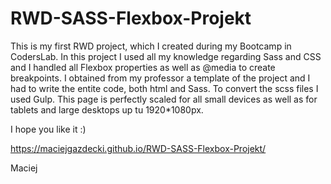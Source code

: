 # RWD-SASS-Flexbox-Projekt

This is my first RWD project, which I created during my Bootcamp in CodersLab. In this project I used all my knowledge regarding Sass and CSS and
I handled all Flexbox properties as well as @media to create breakpoints. I obtained from my professor a template of the project and
I had to write the entite code, both html and Sass. To convert the scss files I used Gulp. This page is perfectly scaled for
all small devices as well as for tablets and large desktops up tu 1920*1080px.

I hope you like it :)

https://maciejgazdecki.github.io/RWD-SASS-Flexbox-Projekt/

Maciej
